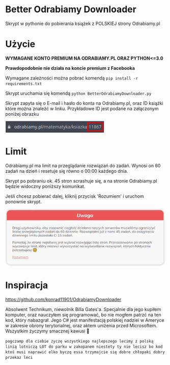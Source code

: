 # Better Odrabiamy Downloader
Skrypt w pythonie do pobierania książek z POLSKIEJ strony Odrabiamy.pl

# Użycie
**WYMAGANE KONTO PREMIUM NA ODRABIAMY.PL ORAZ PYTHON<=3.0**

**Prawdopodobnie nie działa na koncie premium z Facebooka**

Wymagane zależności można pobrać komendą ```pip install -r requirements.txt```

Skrypt uruchamia się komendą ```python BetterOdrabiamyDownloader.py```

Skrypt zapyta się o E-mail i hasło do konta na Odrabiamy.pl, oraz ID książki które można znaleźć w linku. Przykładowe ID jest podane na załączonym poniżej obrazku

![demo](images/essa.png)

# Limit
Odrabiamy.pl ma limit na przeglądanie rozwiązań do zadań. Wynosi on 60 zadań na dzień i resetuje się równo o 00:00 każdego dnia.

Skrypt po pobraniu ok. 45 stron scrashuje się, a na stronie Odrabiamy.pl będzie widoczny poniższy komunikat.

Jeśli chcesz pobierać dalej, kliknij przycisk 'Rozumiem' i uruchom ponownie skrypt.

![demo2](images/warning.png)

# Inspiracja

https://github.com/konrad11901/OdrabiamyDownloader

Absolwent Technikum, niewolnik Billa Gates'a. Specjalnie dla jego kupiłem komputer, oraz nauczyłem się programować, bo nie mogłem patrzć na ten kod, który nabazgrał. Jego C# jest manifestacją polskiej nadziei w Ameryce w zakresie obrony terytorialnej, oraz aktem uniżenia przed Microsoftem. Wszystkim życzymy smacznej kawusi 🥰

```pogczamp dla ciebie życzę wszystkiego najlepszego lecimy z polską linią lotniczą LOT do parku w zakopanem niestety ty nie lecisz bo kod ktoś musi naprawić elko byczq essa trzymajcie się dobre chłopaki dobry przekaz leci```
